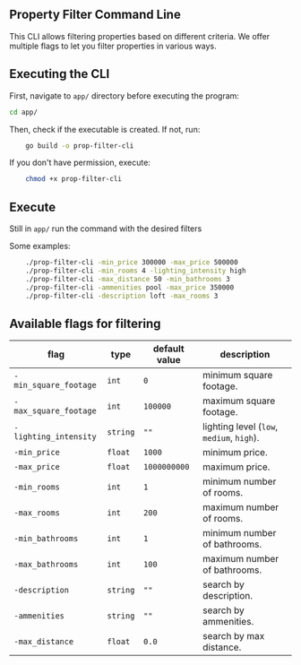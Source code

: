 ## Property Filter Command Line

This CLI allows filtering properties based on different criteria.
We offer multiple flags to let you filter properties in various ways.

## Executing the CLI

First, navigate to `app/` directory before executing the program:

```sh
cd app/
```

Then, check if the executable is created. If not, run:

```sh
    go build -o prop-filter-cli
```

If you don't have permission, execute:

```sh
    chmod +x prop-filter-cli
```

## Execute

Still in `app/` run the command with the desired filters

Some examples:
```sh
    ./prop-filter-cli -min_price 300000 -max_price 500000
    ./prop-filter-cli -min_rooms 4 -lighting_intensity high
    ./prop-filter-cli -max_distance 50 -min_bathrooms 3
    ./prop-filter-cli -ammenities pool -max_price 350000
    ./prop-filter-cli -description loft -max_rooms 3
```

## Available flags for filtering

| flag                   | type    | default value       | description |
|------------------------|---------|---------------------|-------------|
| `-min_square_footage`  | `int`   | `0`                 | minimum square footage. |
| `-max_square_footage`  | `int`   | `100000`            | maximum square footage. |
| `-lighting_intensity`  | `string`| `""`                | lighting level (`low`, `medium`, `high`). |
| `-min_price`           | `float` | `1000`              | minimum price. |
| `-max_price`           | `float` | `1000000000`        | maximum price. |
| `-min_rooms`           | `int`   | `1`                 | minimum number of rooms. |
| `-max_rooms`           | `int`   | `200`               | maximum number of rooms. |
| `-min_bathrooms`       | `int`   | `1`                 | minimum number of bathrooms. |
| `-max_bathrooms`       | `int`   | `100`               | maximum number of bathrooms. |
| `-description`         | `string`| `""`                | search by description. |
| `-ammenities`          | `string`| `""`                | search by ammenities. |
| `-max_distance`        | `float` | `0.0`               | search by max distance. |
